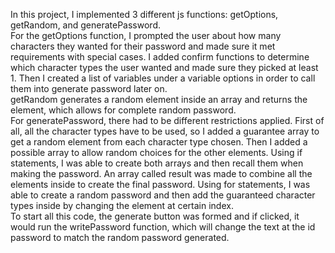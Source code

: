 In this project, I implemented 3 different js functions: getOptions, getRandom, and generatePassword.\
For the getOptions function, I prompted the user about how many characters they wanted for their password and made sure it met requirements with special cases. I added confirm functions to determine which character types the user wanted and made sure they picked at least 1. Then I created a list of variables under a variable options in order to call them into generate password later on.\
getRandom generates a random element inside an array and returns the element, which allows for complete random password.\
For generatePassword, there had to be different restrictions applied. First of all, all the character types have to be used, so I added a guarantee array to get a random element from each character type chosen. Then I added a possible array to allow random choices for the other elements. Using if statements, I was able to create both arrays and then recall them when making the password. An array called result was made to combine all the elements inside to create the final password. Using for statements, I was able to create a random password and then add the guaranteed character types inside by changing the element at certain index.\
To start all this code, the generate button was formed and if clicked, it would run the writePassword function, which will change the text at the id password to match the random password generated.
